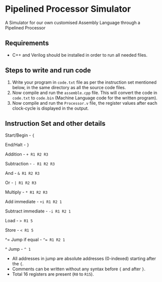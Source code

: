 # Pipelined Processor Simulator
A Simulator for our own customised Assembly Language through a Pipelined Processor

## Requirements
- C++ and Verilog should be installed in order to run all needed files.

## Steps to write and run code
1. Write your program in `code.txt` file as per the instruction set mentioned below, in the same directory as all the source code files.
2. Now compile and run the `assemble.cpp` file. This will convert the code in `code.txt` to `code.bin` (Machine Language code for the written program).
3. Now compile and run the `Processor.v` file, the register values after each clock-cycle is displayed in the output.

## Instruction Set and other details

Start/Begin - `{`

End/Halt - `}`

Addition - `+ R1 R2 R3` 

Subtraction - `- R1 R2 R3`

And - `& R1 R2 R3` 

Or - `| R1 R2 R3`

Multiply - `* R1 R2 R3`

Add immediate - `+i R1 R2 1`

Subtract immediate - `-i R1 R2 1`

Load - `> R1 5`

Store - `< R1 5`

^= Jump if equal - `^= R1 R2 1`

^ Jump - `^ 1`

- All addresses in jump are absolute addresses (0-indexed) starting after the `{`.
- Comments can be written without any syntax before `{` and after `}`.
- Total 16 registers are present (`R0` to `R15`).

